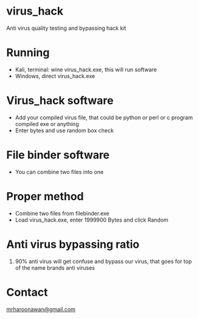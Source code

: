 # virus_hack
Anti virus quality testing and bypassing hack kit

# Running
- Kali, terminal: wine virus_hack.exe, this will run software
- Windows, direct virus_hack.exe

# Virus_hack software
- Add your compiled virus file, that could be python or perl or c program compiled exe or anything
- Enter bytes and use random box check

# File binder software
- You can combine two files into one 

 # Proper method
 - Combine two files from filebinder.exe <cleanprogram> <virus> <new output name>
 - Load virus_hack.exe, enter 1999900 Bytes and click Random
 
# Anti virus bypassing ratio
1. 90% anti virus will get confuse and bypass our virus, that goes for top of the name brands anti viruses

# Contact
mrharoonawan@gmail.com
